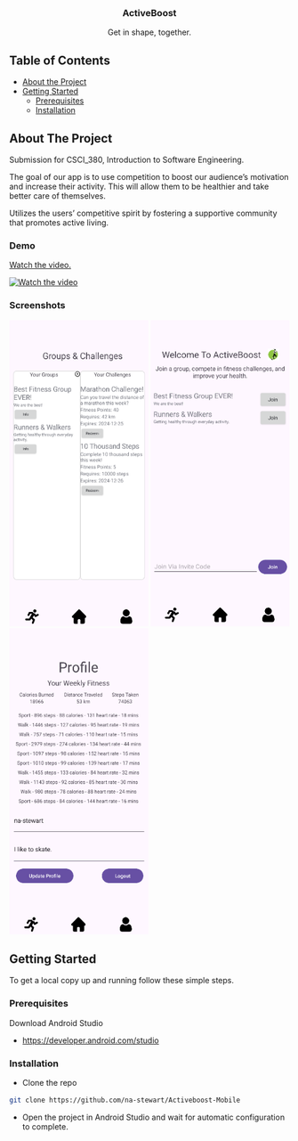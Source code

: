 <!-- PROJECT LOGO -->
<br />
<p align="center">
  <h3 align="center">ActiveBoost</h3>

  <p align="center">
    Get in shape, together.
  </p>
</p>

<!-- TABLE OF CONTENTS -->
## Table of Contents

* [About the Project](#about-the-project)
* [Getting Started](#getting-started)
  * [Prerequisites](#prerequisites)
  * [Installation](#installation)

<!-- ABOUT THE PROJECT -->
## About The Project

Submission for CSCI_380, Introduction to Software Engineering.

The goal of our app is to use competition to boost our audience’s motivation and increase their activity. This will allow them to be healthier and take better care of themselves.

Utilizes the users’ competitive spirit by fostering a supportive community that promotes active living.

### Demo

[Watch the video.](https://www.youtube.com/watch?v=iu8YumIYoS8)

[![Watch the video](https://img.youtube.com/vi/iu8YumIYoS8/0.jpg)](https://www.youtube.com/watch?v=iu8YumIYoS8)

### Screenshots

<div>
  <img src="https://github.com/na-stewart/Activeboost-Mobile/blob/master/preview2.PNG" alt="Image 2" width="250" height="550">
  <img src="https://github.com/na-stewart/Activeboost-Mobile/blob/master/preview.PNG" alt="Image 1" width="250" height="550">
  <img src="https://github.com/na-stewart/Activeboost-Mobile/blob/master/preview3.PNG" alt="Image 3" width="250" height="550">
</div>

<!-- GETTING STARTED -->
## Getting Started

To get a local copy up and running follow these simple steps.

### Prerequisites

Download Android Studio

* https://developer.android.com/studio

### Installation

* Clone the repo
  
```sh
git clone https://github.com/na-stewart/Activeboost-Mobile
```

* Open the project in Android Studio and wait for automatic configuration to complete.
